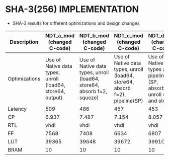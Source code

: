 # SHA-3(256) IMPLEMENTATION

* SHA-3 results for different optimizations and design changes

|Description  |  NDT_a_mod (changed C-code) | NDT_b_mod (changed C-code) | NDT_c_mod (changed C-code) | NDT_d_mod (changed C-code) | No optimization|NDT_Modified Code Area Optimization|SepFunc|SepFunc_partial|SepFunc_partial_NDT_c_mod|SepFunc_NDT_c_mod|
|-------------|-----------------|---------------|---------------|---------------|-----------------|--------------|---------------|---------------|-----------------|--------------|
|Optimizations|Use of Native data types, unroll (load64, store64, output)|Use of Native data types, unroll (load64, store64, absorb f=2, squeze)|Use of Native data types, unroll (load64, store64, absorb f=2), pipeline(SP)|Use of Native Data types and pipeline (SP, absorb), unroll (load and store)|no optimization|Same as NDT_c_mod|Seprate Function for KeccakStatePermute|Partial function for KeccakStatePermution|directives of NDT_c_mod|directives of NDT_c_mod|
| Latency     | 509             | 486           |457            |453            |   2343          |492     |2032            |904            |   469      |1477    |
| CP          | 6.937           | 7.487         |7.154          | 8.057         |   4.996         |7.514   |9.743           |6.352          |   6.352    |8.856   |
| RTL         | vhdl            | vhdl          | vhdl          | vhdl          |    vhdl         |vhdl    |vhdl            |vhdl           |   vhdl     |vhdl    |
| FF          |7568             | 7408          | 6634          | 6807          |    7529         |6638    |11855           |6865           |   6634     |13388   |
| LUT         | 39365           | 39648         | 39672         | 39910         |    21234        |21694   |16484           |19563          |   19731    |16341   |
| BRAM        | 10              | 10            |  10           | 10            | 3               |10      |18              |18             |   10       |18      |
